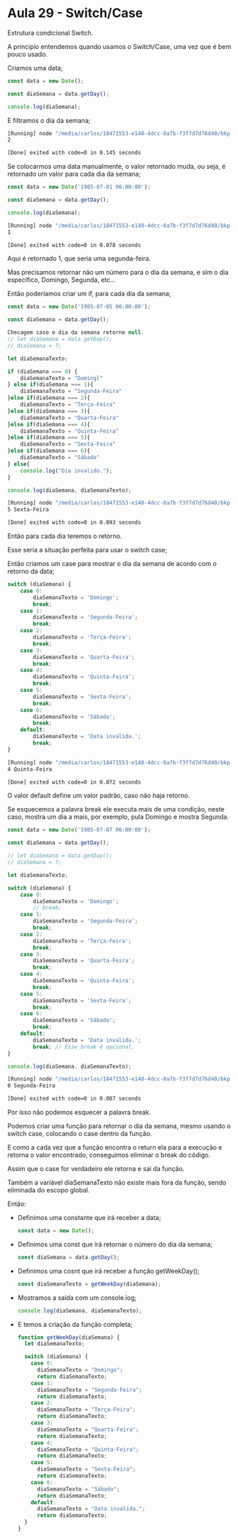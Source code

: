 # Aula 29 - Switch/Case

Extrutura condicional Switch.



A principio entendemos quando usamos o Switch/Case, uma vez que é bem pouco usado.

Criamos uma data;

```js
const data = new Date();

const diaSemana = data.getDay();

console.log(diaSemana);
```

E filtramos o dia da semana;

```bash
[Running] node "/media/carlos/18471553-e140-4dcc-8a7b-f3f7d7d76d40/bkp Linux/CursoJS/Secao - 3  JavaScript - logica de programação/aula 29 - Switch Case/index.js"
2

[Done] exited with code=0 in 0.145 seconds

```

Se colocarmos uma data manualmente, o valor retornado muda, ou seja, é retornado um valor para cada dia da semana;

```js
const data = new Date('1985-07-01 06:00:00');

const diaSemana = data.getDay();

console.log(diaSemana);
```

```bash
[Running] node "/media/carlos/18471553-e140-4dcc-8a7b-f3f7d7d76d40/bkp Linux/CursoJS/Secao - 3  JavaScript - logica de programação/aula 29 - Switch Case/index.js"
1

[Done] exited with code=0 in 0.078 seconds
```

Aqui é retornado 1, que seria uma segunda-feira.



Mas precisamos retornar não um número para o dia da semana, e sim o dia específico, Domingo, Segunda, etc...



Então poderíamos criar um if, para cada dia da semana;

```js
const data = new Date('1985-07-05 06:00:00');

const diaSemana = data.getDay();

Checagem caso o dia da semana retorne null.
// let diaSemana = data.getDay();
// diaSemana = 7;

let diaSemanaTexto;

if (diaSemana === 0) {
    diaSemanaTexto = "Domingl"
} else if(diaSemana === 1){
    diaSemanaTexto = "Segunda-Feira"
}else if(diaSemana === 2){
    diaSemanaTexto = "Terça-Feira"
}else if(diaSemana === 3){
    diaSemanaTexto = "Quarta-Feira"
}else if(diaSemana === 4){
    diaSemanaTexto = "Quinta-Feira"
}else if(diaSemana === 5){
    diaSemanaTexto = "Sexta-Feira"
}else if(diaSemana === 6){
    diaSemanaTexto = "Sábado"
} else{
    console.log("Dia invalido.");
}

console.log(diaSemana, diaSemanaTexto);
```

```bash
[Running] node "/media/carlos/18471553-e140-4dcc-8a7b-f3f7d7d76d40/bkp Linux/CursoJS/Secao - 3  JavaScript - logica de programação/aula 29 - Switch Case/index.js"
5 Sexta-Feira

[Done] exited with code=0 in 0.093 seconds
```

Então para cada dia teremos o retorno.

Esse sería a situação perfeita para usar o switch case;



Então criamos um case para mostrar o dia da semana de acordo com o retorno da data;

```js
switch (diaSemana) {
    case 0:
        diaSemanaTexto = 'Domingo';
        break;
    case 1:
        diaSemanaTexto = 'Segunda-Feira';
        break;
    case 2:
        diaSemanaTexto = 'Terça-Feira';
        break;
    case 3:
        diaSemanaTexto = 'Quarta-Feira';
        break;
    case 4:
        diaSemanaTexto = 'Quinta-Feira';
        break;
    case 5:
        diaSemanaTexto = 'Sexta-Feira';
        break;
    case 6:
        diaSemanaTexto = 'Sábado';
        break;
    default:
        diaSemanaTexto = 'Data invalida.';
        break;
}
```

```bash
[Running] node "/media/carlos/18471553-e140-4dcc-8a7b-f3f7d7d76d40/bkp Linux/CursoJS/Secao - 3  JavaScript - logica de programação/aula 29 - Switch Case/index.js"
4 Quinta-Feira

[Done] exited with code=0 in 0.072 seconds
```

O valor default define um valor padrão, caso não haja retorno.



Se esquecemos a palavra break ele executa mais de uma condição, neste caso, mostra um dia a mais, por exemplo, pula Domingo e mostra Segunda.

```js
const data = new Date('1985-07-07 06:00:00');

const diaSemana = data.getDay();

// let diaSemana = data.getDay();
// diaSemana = 7;

let diaSemanaTexto;

switch (diaSemana) {
    case 0:
        diaSemanaTexto = 'Domingo';
        // break;
    case 1:
        diaSemanaTexto = 'Segunda-Feira';
        break;
    case 2:
        diaSemanaTexto = 'Terça-Feira';
        break;
    case 3:
        diaSemanaTexto = 'Quarta-Feira';
        break;
    case 4:
        diaSemanaTexto = 'Quinta-Feira';
        break;
    case 5:
        diaSemanaTexto = 'Sexta-Feira';
        break;
    case 6:
        diaSemanaTexto = 'Sábado';
        break;
    default:
        diaSemanaTexto = 'Data invalida.';
        break; // Esse break é opcional.
}

console.log(diaSemana, diaSemanaTexto);
```

```bash
[Running] node "/media/carlos/18471553-e140-4dcc-8a7b-f3f7d7d76d40/bkp Linux/CursoJS/Secao - 3  JavaScript - logica de programação/aula 29 - Switch Case/index.js"
0 Segunda-Feira

[Done] exited with code=0 in 0.087 seconds
```

Por isso não podemos esquecer a palavra break.



Podemos criar uma função para retornar o dia da semana, mesmo usando o switch case, colocando o case dentro da função.

E como a cada vez que a função encontra o return ela para a execução e retorna o valor encontrado, conseguimos eliminar o break do código.

Assim que o case for verdadeiro ele retorna e sai da função.



Também a variável diaSemanaTexto não existe mais fora da função, sendo eliminada do escopo global.



Então:

* Definimos uma constante que irá receber a data;
  
  ```js
  const data = new Date();
  ```

* Definimos uma const que irá retornar o número do dia da semana;
  
  ```js
  const diaSemana = data.getDay();
  ```

* Definimos uma cosnt que irá receber a função getWeekDay();
  
  ```js
  const diaSemanaTexto = getWeekDay(diaSemana);
  ```

* Mostramos a saída com um console.log;
  
  ```js
  console.log(diaSemana, diaSemanaTexto);
  ```

* E temos a criação da função completa;
  
  ```js
  function getWeekDay(diaSemana) {
    let diaSemanaTexto;
  
    switch (diaSemana) {
      case 0:
        diaSemanaTexto = "Domingo";
        return diaSemanaTexto;
      case 1:
        diaSemanaTexto = "Segunda-Feira";
        return diaSemanaTexto;
      case 2:
        diaSemanaTexto = "Terça-Feira";
        return diaSemanaTexto;
      case 3:
        diaSemanaTexto = "Quarta-Feira";
        return diaSemanaTexto;
      case 4:
        diaSemanaTexto = "Quinta-Feira";
        return diaSemanaTexto;
      case 5:
        diaSemanaTexto = "Sexta-Feira";
        return diaSemanaTexto;
      case 6:
        diaSemanaTexto = "Sábado";
        return diaSemanaTexto;
      default:
        diaSemanaTexto = "Data invalida.";
        return diaSemanaTexto;
    }
  }
  ```












